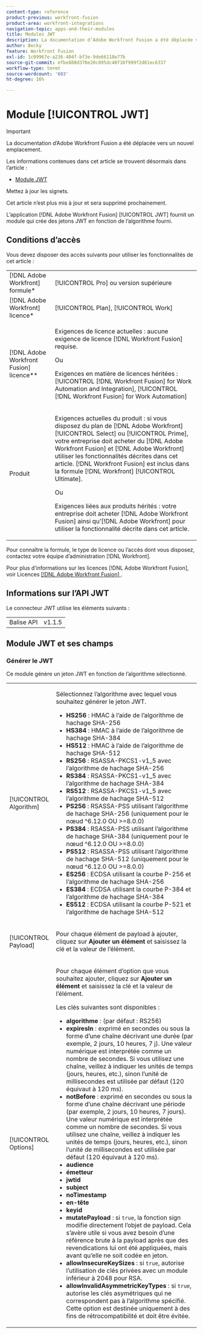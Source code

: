 ```yaml
---
content-type: reference
product-previous: workfront-fusion
product-area: workfront-integrations
navigation-topic: apps-and-their-modules
title: Modules JWT
description: La documentation d’Adobe Workfront Fusion a été déplacée vers un nouvel emplacement. Cet article est obsolète, mais contient un lien vers le nouvel article qui couvre cette fonctionnalité.
author: Becky
feature: Workfront Fusion
exl-id: 1c09967e-a236-404f-bf3e-9de66118e77b
source-git-commit: efbe888d370e20c895dc40f18f999f2d01ec6337
workflow-type: tm+mt
source-wordcount: '603'
ht-degree: 16%

---
```


# Module [!UICONTROL JWT]

>[!IMPORTANT]
>
>La documentation d’Adobe Workfront Fusion a été déplacée vers un nouvel emplacement.
>
>Les informations contenues dans cet article se trouvent désormais dans l’article :
>
>* [Module JWT](https://experienceleague.adobe.com/docs/workfront-fusion/using/references/apps-and-their-modules/tools-and-transformers/jwt-modules.html)
>
>Mettez à jour les signets.
>
>Cet article n’est plus mis à jour et sera supprimé prochainement.

L’application [!DNL Adobe Workfront Fusion] [!UICONTROL JWT] fournit un module qui crée des jetons JWT en fonction de l’algorithme fourni.

## Conditions d’accès

Vous devez disposer des accès suivants pour utiliser les fonctionnalités de cet article :

<table style="table-layout:auto"> 
 <col> 
 <col> 
 <tbody> 
  <tr> 
   <td role="rowheader">[!DNL Adobe Workfront] formule*</td>
  <td> <p>[!UICONTROL Pro] ou version supérieure</p> </td>
  </tr> 
  <tr data-mc-conditions=""> 
   <td role="rowheader">[!DNL Adobe Workfront] licence*</td>
   <td> <p>[!UICONTROL Plan], [!UICONTROL Work]</p> </td> 
  </tr> 
  <tr> 
   <td role="rowheader">[!DNL Adobe Workfront Fusion] licence**</td> 
   <td>
   <p>Exigences de licence actuelles : aucune exigence de licence [!DNL Workfront Fusion] requise.</p>
   <p>Ou</p>
   <p>Exigences en matière de licences héritées : [!UICONTROL [!DNL Workfront Fusion] for Work Automation and Integration], [!UICONTROL [!DNL Workfront Fusion] for Work Automation]</p>
   </td> 
  </tr> 
  <tr> 
   <td role="rowheader">Produit</td> 
   <td>
   <p>Exigences actuelles du produit : si vous disposez du plan de [!DNL Adobe Workfront] [!UICONTROL Select] ou [!UICONTROL Prime], votre entreprise doit acheter du [!DNL Adobe Workfront Fusion] et [!DNL Adobe Workfront] utiliser les fonctionnalités décrites dans cet article. [!DNL Workfront Fusion] est inclus dans la formule [!DNL Workfront] [!UICONTROL Ultimate].</p>
   <p>Ou</p>
   <p>Exigences liées aux produits hérités : votre entreprise doit acheter [!DNL Adobe Workfront Fusion] ainsi qu’[!DNL Adobe Workfront] pour utiliser la fonctionnalité décrite dans cet article.</p>
   </td> 
  </tr> 
 </tbody> 
</table>

Pour connaître la formule, le type de licence ou l’accès dont vous disposez, contactez votre équipe d’administration [!DNL Workfront].

Pour plus d’informations sur les licences [!DNL Adobe Workfront Fusion], voir Licences [[!DNL Adobe Workfront Fusion] ](../../workfront-fusion/get-started/license-automation-vs-integration.md).

## Informations sur l’API JWT

Le connecteur JWT utilise les éléments suivants :

<table style="table-layout:auto"> 
 <col> 
 <col> 
 <tbody> 
   <tr> 
   <td role="rowheader">Balise API</td> 
   <td>v1.1.5</td> 
  </tr>
 </tbody> 
 </table>

## Module JWT et ses champs

### Générer le JWT

Ce module génère un jeton JWT en fonction de l’algorithme sélectionné.

<table style="table-layout:auto"> 
 <col data-mc-conditions=""> 
 <col data-mc-conditions=""> 
 <tbody> 
  <tr> 
   <td role="rowheader">[!UICONTROL Algorithm]</td> 
   <td> <p>Sélectionnez l’algorithme avec lequel vous souhaitez générer le jeton JWT.</p> <ul>
   <li><b>HS256</b> : HMAC à l’aide de l’algorithme de hachage SHA-256</li>
   <li><b>HS384</b> : HMAC à l’aide de l’algorithme de hachage SHA-384</li>
   <li><b>HS512</b> : HMAC à l’aide de l’algorithme de hachage SHA-512</li>
   <li><b>RS256</b> : RSASSA-PKCS1-v1_5 avec l’algorithme de hachage SHA-256</li>
   <li><b>RS384</b> : RSASSA-PKCS1-v1_5 avec l’algorithme de hachage SHA-384</li>
   <li><b>RS512</b> : RSASSA-PKCS1-v1_5 avec l’algorithme de hachage SHA-512</li>
   <li><b>PS256</b> : RSASSA-PSS utilisant l’algorithme de hachage SHA-256 (uniquement pour le nœud ^6.12.0 OU &gt;=8.0.0)</li>
   <li><b>PS384</b> : RSASSA-PSS utilisant l’algorithme de hachage SHA-384 (uniquement pour le nœud ^6.12.0 OU &gt;=8.0.0)</li>
   <li><b>PS512</b> : RSASSA-PSS utilisant l’algorithme de hachage SHA-512 (uniquement pour le nœud ^6.12.0 OU &gt;=8.0.0)</li>
   <li><b>ES256</b> : ECDSA utilisant la courbe P-256 et l’algorithme de hachage SHA-256</li>
   <li><b>ES384</b> : ECDSA utilisant la courbe P-384 et l’algorithme de hachage SHA-384</li>
   <li><b>ES512</b> : ECDSA utilisant la courbe P-521 et l’algorithme de hachage SHA-512</li>
   </ul></td> 
  </tr> 
  <tr> 
   <td role="rowheader">[!UICONTROL Payload] </td> 
   <td> <p>Pour chaque élément de payload à ajouter, cliquez sur <b>Ajouter un élément</b> et saisissez la clé et la valeur de l’élément.</p> </td> 
  </tr> 
  <tr> 
   <td role="rowheader">[!UICONTROL Options] </td> 
   <td> <p>Pour chaque élément d’option que vous souhaitez ajouter, cliquez sur <b>Ajouter un élément</b> et saisissez la clé et la valeur de l’élément.</p> <p>Les clés suivantes sont disponibles :
   <ul>
   <li><b>algorithme</b> : (par défaut : RS256)</li>
   <li><b>expiresIn</b> : exprimé en secondes ou sous la forme d’une chaîne décrivant une durée (par exemple, 2 jours, 10 heures, 7 j). Une valeur numérique est interprétée comme un nombre de secondes. Si vous utilisez une chaîne, veillez à indiquer les unités de temps (jours, heures, etc.), sinon l’unité de millisecondes est utilisée par défaut (120 équivaut à 120 ms).</li>
   <li><b>notBefore</b> : exprimé en secondes ou sous la forme d’une chaîne décrivant une période (par exemple, 2 jours, 10 heures, 7 jours). Une valeur numérique est interprétée comme un nombre de secondes. Si vous utilisez une chaîne, veillez à indiquer les unités de temps (jours, heures, etc.), sinon l’unité de millisecondes est utilisée par défaut (120 équivaut à 120 ms).
</li>
   <li><b>audience</b></li>
   <li><b>émetteur</b></li>
   <li><b>jwtid</b></li>
   <li><b>subject</b></li>
   <li><b>noTimestamp</b></li>
   <li><b>en-tête</b></li>
   <li><b>keyid</b></li>
   <li><b>mutatePayload</b> : si <code>true</code>, la fonction sign modifie directement l’objet de payload. Cela s’avère utile si vous avez besoin d’une référence brute à la payload après que des revendications lui ont été appliquées, mais avant qu’elle ne soit codée en jeton.</li>
   <li><b>allowInsecureKeySizes</b> : si <code>true</code>, autorise l’utilisation de clés privées avec un module inférieur à 2048 pour RSA.</li>
   <li><b>allowInvalidAsymmetricKeyTypes</b> : si <code>true</code>, autorise les clés asymétriques qui ne correspondent pas à l’algorithme spécifié. Cette option est destinée uniquement à des fins de rétrocompatibilité et doit être évitée.</li>
   </ul>
   </td> 
  </tr> 
 </tbody> 
</table>
